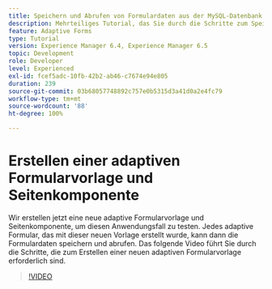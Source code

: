 ```yaml
---
title: Speichern und Abrufen von Formulardaten aus der MySQL-Datenbank – Erstellen einer adaptiven Formularvorlage und Seitenkomponente
description: Mehrteiliges Tutorial, das Sie durch die Schritte zum Speichern und Abrufen von Formulardaten führt
feature: Adaptive Forms
type: Tutorial
version: Experience Manager 6.4, Experience Manager 6.5
topic: Development
role: Developer
level: Experienced
exl-id: fcef5adc-10fb-42b2-ab46-c7674e94e805
duration: 239
source-git-commit: 03b68057748892c757e0b5315d3a41d0a2e4fc79
workflow-type: tm+mt
source-wordcount: '88'
ht-degree: 100%

---
```


# Erstellen einer adaptiven Formularvorlage und Seitenkomponente

Wir erstellen jetzt eine neue adaptive Formularvorlage und Seitenkomponente, um diesen Anwendungsfall zu testen. Jedes adaptive Formular, das mit dieser neuen Vorlage erstellt wurde, kann dann die Formulardaten speichern und abrufen.
Das folgende Video führt Sie durch die Schritte, die zum Erstellen einer neuen adaptiven Formularvorlage erforderlich sind.
>[!VIDEO](https://video.tv.adobe.com/v/27828?quality=12&learn=on)
